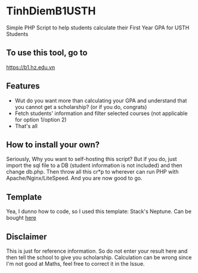 
# TinhDiemB1USTH

Simple PHP Script to help students calculate their First Year GPA for USTH Students

## To use this tool, go to
https://b1.hz.edu.vn

## Features
- Wut do you want more than calculating your GPA and understand that you cannot get a scholarship? (or if you do, congrats)
- Fetch students' information and filter selected courses (not applicable for option 1/option 2)
- That's all
## How to install your own?
Seriously, Why you want to self-hosting this script?
But if you do, just import the sql file to a DB (student information is not included) and then change db.php. Then throw all this cr*p to wherever can run PHP with Apache/Nginx/LiteSpeed. And you are now good to go.
## Template
Yea, I dunno how to code, so I used this template: Stack's Neptune. Can be bought [here](https://themeforest.net/item/neptune-multipurpose-bootstrap-5-admin-dashboard-template/33492192)
## Disclaimer
This is just for reference information. So do not enter your result here and then tell the school to give you scholarship. Calculation can be wrong since I'm not good at Maths, feel free to correct it in the Issue.
